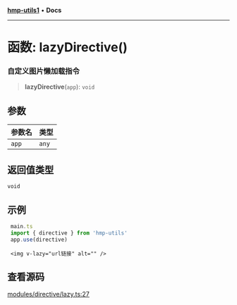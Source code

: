 [**hmp-utils1**](../README.md) • **Docs**

***

# 函数: lazyDirective()

### 自定义图片懒加载指令

> **lazyDirective**(`app`): `void`

## 参数

| 参数名 | 类型 |
| :------ | :------ |
| `app` | `any` |

## 返回值类型

`void`

## 示例

```ts
 main.ts
 import { directive } from 'hmp-utils'
 app.use(directive)
```
```vue
 <img v-lazy="url链接" alt="" />
```

## 查看源码

[modules/directive/lazy.ts:27](https://github.com/hmp1049127947/hmp-utils/blob/dee7627dd7f5e043cd0494e8f8fdc05ccdb65423/src/modules/directive/lazy.ts#L27)
